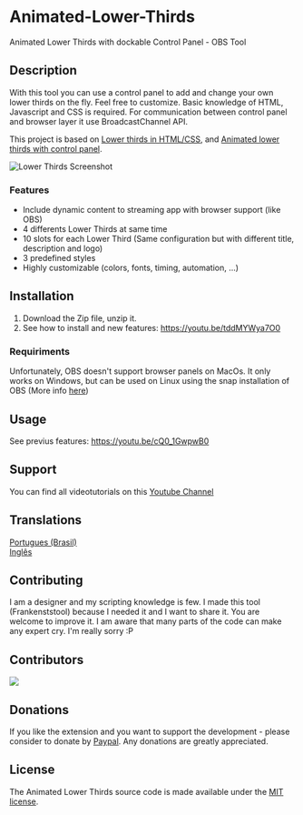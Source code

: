 # Animated-Lower-Thirds
Animated Lower Thirds with dockable Control Panel - OBS Tool

## Description
With this tool you can use a control panel to add and change your own lower thirds on the fly. Feel free to customize. Basic knowledge of HTML, Javascript and CSS is required.
For communication between control panel and browser layer it use BroadcastChannel API.

This project is based on [Lower thirds in HTML/CSS](https://obsproject.com/forum/resources/lower-thirds-in-html-css.928/), and [Animated lower thirds with control panel](https://obsproject.com/forum/resources/animated-lower-thirds-with-control-panel.922/).

![Lower Thirds Screenshot](https://obsproject.com/forum/attachments/screen-jpg.61515/)

### Features
- Include dynamic content to streaming app with browser support (like OBS)
- 4 differents Lower Thirds at same time
- 10 slots for each Lower Third (Same configuration but with different title, description and logo)
- 3 predefined styles
- Highly customizable (colors, fonts, timing, automation, ...)

## Installation
1. Download the Zip file, unzip it.
2. See how to install and new features: https://youtu.be/tddMYWya7O0

### Requiriments 
Unfortunately, OBS doesn't support browser panels on MacOs. It only works on Windows, but can be used on Linux using the snap installation of OBS (More info [here](https://obsproject.com/forum/threads/installation-from-snap-26-1-2-35-gbb6b1e53f-with-most-of-the-plugins-and-features.137672/))

## Usage 
See previus features: https://youtu.be/cQ0_1GwpwB0

## Support
You can find all videotutorials on this [Youtube Channel](https://www.youtube.com/channel/UCUYiOIl-DHn8B1eRzUfDyyw)

## Translations
[Portugues (Brasil)](https://github.com/eudanielhenrique/Animated-Lower-Thirds/tree/tradu%C3%A7%C3%A3o-pt-br)</br>
[Inglês](https://github.com/noeal-dac/Animated-Lower-Thirds)

## Contributing
I am a designer and my scripting knowledge is few. I made this tool (Frankenststool) because I needed it and I want to share it. You are welcome to improve it. I am aware that many parts of the code can make any expert cry. I'm really sorry :P

## Contributors

<a href="https://github.com/brasilapi/cep-promise/graphs/contributors"><img src="https://contrib.rocks/image?repo=noeal-dac/Animated-Lower-Thirds" /></a>

## Donations
If you like the extension and you want to support the development - please consider to donate by [Paypal](https://paypal.me/noealdac). Any donations are greatly appreciated.

## License
The Animated Lower Thirds source code is made available under the [MIT license](https://github.com/noeal-dac/Animated-Lower-Thrids/blob/master/LICENSE).
